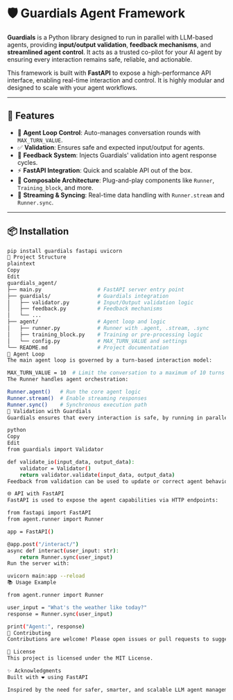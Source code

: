 # 🛡️ Guardials Agent Framework

**Guardials** is a Python library designed to run in parallel with LLM-based agents, providing **input/output validation**, **feedback mechanisms**, and **streamlined agent control**. It acts as a trusted co-pilot for your AI agent by ensuring every interaction remains safe, reliable, and actionable.

This framework is built with **FastAPI** to expose a high-performance API interface, enabling real-time interaction and control. It is highly modular and designed to scale with your agent workflows.

---

## 🚀 Features

- 🔄 **Agent Loop Control**: Auto-manages conversation rounds with `MAX_TURN_VALUE`.
- ✅ **Validation**: Ensures safe and expected input/output for agents.
- 🧠 **Feedback System**: Injects Guardials' validation into agent response cycles.
- ⚡ **FastAPI Integration**: Quick and scalable API out of the box.
- 🧱 **Composable Architecture**: Plug-and-play components like `Runner`, `Training_block`, and more.
- 🧵 **Streaming & Syncing**: Real-time data handling with `Runner.stream` and `Runner.sync`.

---

## 📦 Installation

```bash
pip install guardials fastapi uvicorn
🧭 Project Structure
plaintext
Copy
Edit
guardials_agent/
├── main.py                  # FastAPI server entry point
├── guardials/               # Guardials integration
│   ├── validator.py         # Input/Output validation logic
│   ├── feedback.py          # Feedback mechanisms
│   └── ...
├── agent/                   # Agent loop and logic
│   ├── runner.py            # Runner with .agent, .stream, .sync
│   ├── training_block.py    # Training or pre-processing logic
│   └── config.py            # MAX_TURN_VALUE and settings
└── README.md                # Project documentation
🔁 Agent Loop
The main agent loop is governed by a turn-based interaction model:

MAX_TURN_VALUE = 10  # Limit the conversation to a maximum of 10 turns
The Runner handles agent orchestration:

Runner.agent()   # Run the core agent logic
Runner.stream()  # Enable streaming responses
Runner.sync()    # Synchronous execution path
🧪 Validation with Guardials
Guardials ensures that every interaction is safe, by running in parallel with your agent:

python
Copy
Edit
from guardials import Validator

def validate_io(input_data, output_data):
    validator = Validator()
    return validator.validate(input_data, output_data)
Feedback from validation can be used to update or correct agent behavior dynamically.

🌐 API with FastAPI
FastAPI is used to expose the agent capabilities via HTTP endpoints:

from fastapi import FastAPI
from agent.runner import Runner

app = FastAPI()

@app.post("/interact/")
async def interact(user_input: str):
    return Runner.sync(user_input)
Run the server with:

uvicorn main:app --reload
📚 Usage Example

from agent.runner import Runner

user_input = "What's the weather like today?"
response = Runner.sync(user_input)

print("Agent:", response)
🤝 Contributing
Contributions are welcome! Please open issues or pull requests to suggest improvements or report bugs.

📄 License
This project is licensed under the MIT License.

✨ Acknowledgments
Built with ❤️ using FastAPI

Inspired by the need for safer, smarter, and scalable LLM agent management.
